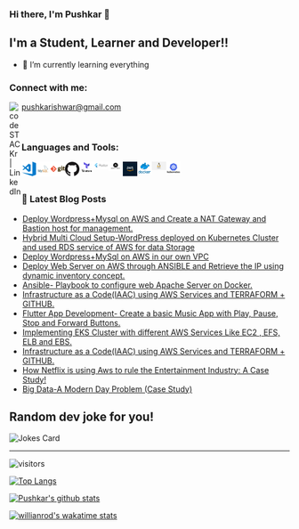 ### Hi there, I'm Pushkar  👋



## I'm a Student, Learner and Developer!!

- 🌱 I’m currently learning everything 

<!-- ### Spotify Playing 🎧

[<img src="https://now-playing-codestackr.vercel.app/api/spotify-playing" alt="codeSTACKr Spotify Playing" width="350" />](https://open.spotify.com/user/swyqyimdc12jajde4vpwd2x1b) -->

### Connect with me:

[<img align="left" alt="codeSTACKr | LinkedIn" width="22px" src="https://cdn.jsdelivr.net/npm/simple-icons@v3/icons/linkedin.svg" />][linkedin]
[pushkarishwar@gmail.com](https://mail.google.com/)

<br />

### Languages and Tools:

[<img align="left" alt="Visual Studio Code" width="26px" src="https://raw.githubusercontent.com/github/explore/80688e429a7d4ef2fca1e82350fe8e3517d3494d/topics/visual-studio-code/visual-studio-code.png" />][linkedin]
[<img align="left" alt="MySQL" width="26px" src="https://raw.githubusercontent.com/github/explore/80688e429a7d4ef2fca1e82350fe8e3517d3494d/topics/mysql/mysql.png" />][linkedin]
[<img align="left" alt="Git" width="26px" src="https://raw.githubusercontent.com/github/explore/80688e429a7d4ef2fca1e82350fe8e3517d3494d/topics/git/git.png" />][linkedin]
[<img align="left" alt="GitHub" width="26px" src="https://raw.githubusercontent.com/github/explore/78df643247d429f6cc873026c0622819ad797942/topics/github/github.png" />][linkedin]
[<img align="left" alt="Terminal" width="26px" src="https://raw.githubusercontent.com/pushkar02-op/flutter_assets/master/Terraform-main-image.jpg" />][linkedin]
[<img align="left" alt="Flutter" width="26px" src="https://raw.githubusercontent.com/pushkar02-op/flutter_assets/master/Flutter-Cover.png" />][linkedin]
[<img align="left" alt="Ansible" width="26px" src="https://raw.githubusercontent.com/pushkar02-op/flutter_assets/master/ansible.png" />][linkedin]
[<img align="left" alt="AWS" width="26px" src="https://raw.githubusercontent.com/pushkar02-op/flutter_assets/master/aws.jpg" />][linkedin]
[<img align="left" alt="Docker" width="26px" src="https://raw.githubusercontent.com/pushkar02-op/flutter_assets/master/docker.png" />][linkedin]
[<img align="left" alt="Linux" width="26px" src="https://raw.githubusercontent.com/pushkar02-op/flutter_assets/master/image1-11.png" />][linkedin]
[<img align="left" alt="K8s" width="26px" src="https://raw.githubusercontent.com/pushkar02-op/flutter_assets/master/k8s.png" />][linkedin]



<br />
<br />



### 📕 Latest Blog Posts

<!-- BLOG-POST-LIST:START -->
- [Deploy Wordpress+Mysql on AWS and Create a NAT Gateway and Bastion host for management.](https://www.linkedin.com/pulse/deploy-wordpressmysql-aws-create-nat-gateway-bastion-host-kumar/?trackingId=Om8s6Npa1yMKwfEu%2BNfwHA%3D%3D)
- [Hybrid Multi Cloud Setup-WordPress deployed on Kubernetes Cluster and used RDS service of AWS for data Storage](https://www.linkedin.com/pulse/hybrid-multi-cloud-setup-wordpress-deployed-kubernetes-pushkar-kumar/?trackingId=elmO0xv%2BmQijwAUmcS5emQ%3D%3D)
- [Deploy Wordpress+MySql on AWS in our own VPC](https://www.linkedin.com/pulse/deploy-wordpressmysql-aws-our-own-vpctask-3-pushkar-kumar/?trackingId=kXBNQHk8m6fCq%2BSTbb0oXQ%3D%3D)
- [Deploy Web Server on AWS through ANSIBLE and Retrieve the IP using dynamic inventory concept.](https://www.linkedin.com/pulse/deploy-web-server-aws-through-ansible-retrieve-ip-using-pushkar-kumar/?trackingId=jk9mjVtzzAUAB0KOhxns5Q%3D%3D)
- [Ansible- Playbook to configure web Apache Server on Docker.](https://www.linkedin.com/pulse/ansible-playbook-configure-web-apache-server-pushkar-kumar/?trackingId=Xba7r5Vgt5eIolqdxkVXtQ%3D%3D)
- [Infrastructure as a Code(IAAC) using AWS Services and TERRAFORM + GITHUB.](https://www.linkedin.com/pulse/task-2-infrastructure-codeiaac-using-aws-services-terraform-kumar/?trackingId=DcbsUOC5J3YNNPMutfM4bg%3D%3D)
- [Flutter App Development- Create a basic Music App with Play, Pause, Stop and Forward Buttons.](https://www.linkedin.com/pulse/flutter-app-development-create-basic-music-play-pause-pushkar-kumar/?trackingId=sOS84GBKEIseKXyavcvUtw%3D%3D)
- [Implementing EKS Cluster with different AWS Services Like EC2 , EFS, ELB and EBS.](https://www.linkedin.com/pulse/implementing-eks-cluster-different-aws-services-like-ec2-kumar/?trackingId=MtZhH00P2udZEjDJoD2d%2BQ%3D%3D)
- [Infrastructure as a Code(IAAC) using AWS Services and TERRAFORM + GITHUB.](https://www.linkedin.com/pulse/infrastructure-codeiaac-using-aws-services-terraform-github-kumar/?trackingId=G78zuyzP3dvvA8Rp9FuY1Q%3D%3D)
- [How Netflix is using Aws to rule the Entertainment Industry: A Case Study!](https://medium.com/@pushkarishwar/how-netflix-is-using-aws-to-rule-the-entertainment-industry-a-case-study-263492d6b593)
- [Big Data-A Modern Day Problem (Case Study)](https://medium.com/@pushkarishwar/big-data-a-modern-day-problem-cc97349f1d3d)

<!-- BLOG-POST-LIST:END -->

## Random dev joke for you! 
<!-- Markdown -->

![Jokes Card](https://readme-jokes.vercel.app/api)


---

![visitors](https://visitor-badge.glitch.me/badge?page_id=pushkar02-op.pushkar02-op)



[![Top Langs](https://github-readme-stats.vercel.app/api/top-langs/?username=pushkar02-op&layout=compact)](https://github.com/pushkar02-op/pushkar02-op)



[![Pushkar's github stats](https://github-readme-stats.vercel.app/api?username=pushkar02-op&hide=stars&show_icons=true&theme=dark)](https://github.com/pushkar02-op/pushkar02-op)


[![willianrod's wakatime stats](https://github-readme-stats.vercel.app/api/wakatime?username=pushkar02)](https://github.com/pushkar02-op/pushkar02-op)


[linkedin]: https://www.linkedin.com/in/pushkar-kumar2312/

